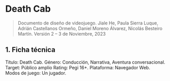 # Death Cab
> Documento de diseño de videojuego.
Jiale He, Paula Sierra Luque, Adrián Castellanos Ormeño,
Daniel Moreno Álvarez, Nicolás Besteiro Martín.
Versión 2 – 3 de Noviembre, 2023

## 1. Ficha técnica
Título: Death Cab.
Género: Conducción, Narrativa, Aventura conversacional.
Target: Público amplio
Rating: Pegi 16+.
Plataforma: Navegador Web.
Modos de juego: Un jugador.
